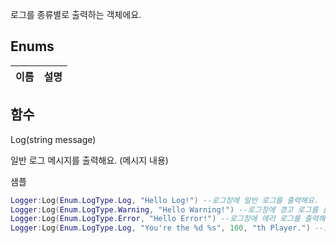 
로그를 종류별로 출력하는 객체에요. 
## **Enums**

 **이름** | **설명** |
 --- | --- |
## **함수**





  Log(string message)

일반 로그 메시지를 출력해요. (메시지 내용) 

샘플 

```lua
Logger:Log(Enum.LogType.Log, "Hello Log!") --로그창에 일반 로그를 출력해요.
Logger:Log(Enum.LogType.Warning, "Hello Warning!") --로그창에 경고 로그를 출력해요.
Logger:Log(Enum.LogType.Error, "Hello Error!") --로그창에 에러 로그를 출력해요.
Logger:Log(Enum.LogType.Log, "You're the %d %s", 100, "th Player.") --로그창에 숫자와 문자열을 참조하는 메시지를 출력해요. (%d는 숫자, %s는 문자열을 참조하는 기호에요.)
```
